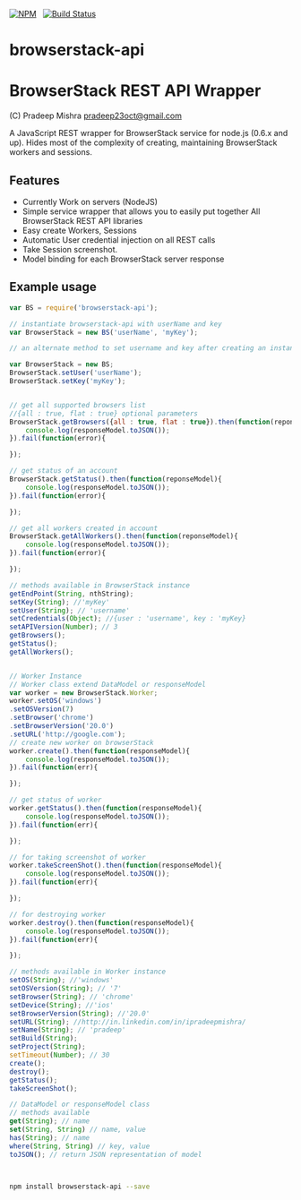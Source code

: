 [![NPM](https://nodei.co/npm/browserstack-api.svg?downloads=true&downloadRank=true)](https://nodei.co/npm/browserstack-api/)&nbsp;&nbsp;
[![Build Status](https://travis-ci.org/pradeep-mishra/browserstack-api.svg?branch=master)](https://travis-ci.org/pradeep-mishra/browserstack-api)

browserstack-api
========

BrowserStack REST API Wrapper 
=======


(C) Pradeep Mishra <pradeep23oct@gmail.com>

A JavaScript REST wrapper for BrowserStack service for node.js (0.6.x and up).  Hides most of the complexity of creating, maintaining BrowserStack workers and sessions.


Features
--------

* Currently Work on servers (NodeJS)
* Simple service wrapper that allows you to easily put together All BrowserStack REST API libraries
* Easy create Workers, Sessions
* Automatic User credential injection on all REST calls
* Take Session screenshot.
* Model binding for each BrowserStack server response


Example usage
-------------

```javascript
var BS = require('browserstack-api');

// instantiate browserstack-api with userName and key
var BrowserStack = new BS('userName', 'myKey');

// an alternate method to set username and key after creating an instance of browserstack-api

var BrowserStack = new BS;
BrowserStack.setUser('userName');
BrowserStack.setKey('myKey');


// get all supported browsers list
//{all : true, flat : true} optional parameters
BrowserStack.getBrowsers({all : true, flat : true}).then(function(reponseModel){
    console.log(responseModel.toJSON());
}).fail(function(error){

});

// get status of an account
BrowserStack.getStatus().then(function(reponseModel){
    console.log(responseModel.toJSON());
}).fail(function(error){

});

// get all workers created in account
BrowserStack.getAllWorkers().then(function(reponseModel){
    console.log(responseModel.toJSON());
}).fail(function(error){

});

// methods available in BrowserStack instance
getEndPoint(String, nthString);
setKey(String); //'myKey'
setUser(String); // 'username'
setCredentials(Object); //{user : 'username', key : 'myKey}
setAPIVersion(Number); // 3
getBrowsers();
getStatus();
getAllWorkers();


// Worker Instance
// Worker class extend DataModel or responseModel
var worker = new BrowserStack.Worker;
worker.setOS('windows')
.setOSVersion(7)
.setBrowser('chrome')
.setBrowserVersion('20.0')
.setURL('http://google.com'); 
// create new worker on browserStack
worker.create().then(function(responseModel){
	console.log(responseModel.toJSON());
}).fail(function(err){

});

// get status of worker
worker.getStatus().then(function(responseModel){
    console.log(responseModel.toJSON());
}).fail(function(err){

});

// for taking screenshot of worker
worker.takeScreenShot().then(function(responseModel){
    console.log(responseModel.toJSON());
}).fail(function(err){

});

// for destroying worker
worker.destroy().then(function(responseModel){
    console.log(responseModel.toJSON());
}).fail(function(err){

});

// methods available in Worker instance
setOS(String); //'windows'
setOSVersion(String); // '7'
setBrowser(String); // 'chrome'
setDevice(String); //'ios'
setBrowserVersion(String); //'20.0'
setURL(String); //http://in.linkedin.com/in/ipradeepmishra/
setName(String); // 'pradeep'
setBuild(String); 
setProject(String);
setTimeout(Number); // 30
create();
destroy();
getStatus();
takeScreenShot();

// DataModel or responseModel class
// methods available
get(String); // name
set(String, String) // name, value
has(String); // name
where(String, String) // key, value
toJSON(); // return JSON representation of model




```

```bash
npm install browserstack-api --save
```

